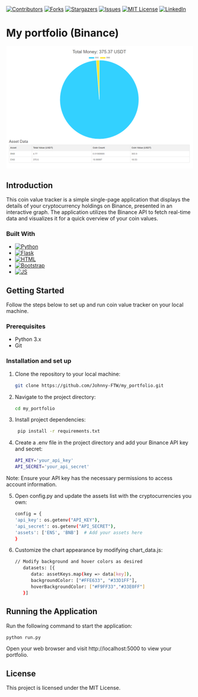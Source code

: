 [![Contributors][contributors-shield]][contributors-url]
[![Forks][forks-shield]][forks-url]
[![Stargazers][stars-shield]][stars-url]
[![Issues][issues-shield]][issues-url]
[![MIT License][license-shield]][license-url]
[![LinkedIn][linkedin-shield]][linkedin-url]


# My portfolio (Binance)
![image](https://github.com/Johnny-FTW/my_portfolio/blob/main/scr.png)
## Introduction
This coin value tracker is a simple single-page application that displays the details of your cryptocurrency holdings on Binance, presented in an interactive graph. The application utilizes the Binance API to fetch real-time data and visualizes it for a quick overview of your coin values.
### Built With
* [![Python][Python.org]][Python-url]
* [![Flask][Flask.com]][Flask-url]
* [![HTML][HTML.com]][HTML-url]
* [![Bootstrap][Bootstrap.com]][Bootstrap-url]
* [![JS][JS.com]][JS-url]

## Getting Started

Follow the steps below to set up and run coin value tracker on your local machine.

### Prerequisites

- Python 3.x
- Git

### Installation and set up

1. Clone the repository to your local machine:

   ```bash
   git clone https://github.com/Johnny-FTW/my_portfolio.git
   
2. Navigate to the project directory:
    ```bash
    cd my_portfolio

3. Install project dependencies:
   ```bash
    pip install -r requirements.txt

4. Create a .env file in the project directory and add your Binance API key and secret:
    ```bash
    API_KEY='your_api_key'
    API_SECRET='your_api_secret'
Note: Ensure your API key has the necessary permissions to access account information.

5. Open config.py and update the assets list with the cryptocurrencies you own:
    ```bash
    config = {
    'api_key': os.getenv("API_KEY"),
    'api_secret': os.getenv("API_SECRET"),
    'assets': ['ENS', 'BNB']  # Add your assets here
    }
   
6. Customize the chart appearance by modifying chart_data.js:
   ```bash
   // Modify background and hover colors as desired
      datasets: [{
         data: assetKeys.map(key => data[key]),
         backgroundColor: ["#FFE633", "#33D1FF"],
         hoverBackgroundColor: ["#F9FF33","#33E0FF"]
      }]
   ```

## Running the Application
Run the following command to start the application:
```bash
python run.py 
```
Open your web browser and visit http://localhost:5000 to view your portfolio.

## License
This project is licensed under the MIT License.


[Python.org]: https://img.shields.io/badge/Python-14354C?style=for-the-badge&logo=python&logoColor=white
[Python-url]: https://www.python.org/

[Flask.com]: https://img.shields.io/badge/Flask-000000?style=for-the-badge&logo=flask&logoColor=white
[Flask-url]: https://flask.palletsprojects.com/

[HTML.com]: https://img.shields.io/badge/HTML5-E34F26?style=for-the-badge&logo=html5&logoColor=white
[HTML-url]: https://https://html.com//

[Bootstrap.com]: https://img.shields.io/badge/Bootstrap-563D7C?style=for-the-badge&logo=bootstrap&logoColor=white
[Bootstrap-url]: https://getbootstrap.com

[JS.com]: https://img.shields.io/badge/JavaScript-F7DF1E?style=for-the-badge&logo=javascript&logoColor=black
[JS-url]: https://www.javascript.com/



[contributors-shield]: https://img.shields.io/github/contributors/Johnny-FTW/Django-Profile-Viewer.svg?style=for-the-badge
[contributors-url]: https://github.com/Johnny-FTW/Django-Profile-Viewer/graphs/contributors

[forks-shield]: https://img.shields.io/github/forks/Johnny-FTW/my_portfolio.svg?style=for-the-badge
[forks-url]: https://github.com/Johnny-FTW/my_portfolio/network/members

[stars-shield]: https://img.shields.io/github/stars/Johnny-FTW/my_portfolio.svg?style=for-the-badge
[stars-url]: https://github.com/Johnny-FTW/my_portfolio/stargazers

[issues-shield]: https://img.shields.io/github/issues/Johnny-FTW/my_portfolio.svg?style=for-the-badge
[issues-url]: https://github.com/Johnny-FTW/my_portfolio/issues

[license-shield]: https://img.shields.io/github/license/othneildrew/Best-README-Template.svg?style=for-the-badge
[license-url]: https://github.com/Johnny-FTW/my_portfolio/blob/main/LICENSE

[linkedin-shield]: https://img.shields.io/badge/-LinkedIn-black.svg?style=for-the-badge&logo=linkedin&colorB=555
[linkedin-url]: https://www.linkedin.com/in/jan-hatapka-6b970b205/



